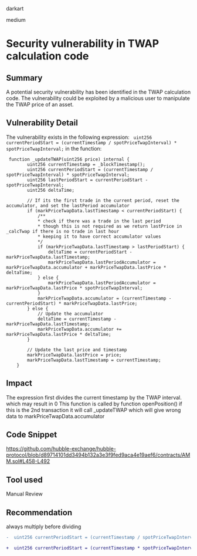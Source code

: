darkart

medium

# Security vulnerability in TWAP calculation code

## Summary
A potential security vulnerability has been identified in the TWAP calculation code. The vulnerability could be exploited by a malicious user to manipulate the TWAP price of an asset.
## Vulnerability Detail
The vulnerability exists in the following expression:  ```  uint256 currentPeriodStart = (currentTimestamp / spotPriceTwapInterval) * spotPriceTwapInterval; ``` in the function:
```solidity
 function _updateTWAP(uint256 price) internal {
        uint256 currentTimestamp = _blockTimestamp();
        uint256 currentPeriodStart = (currentTimestamp / spotPriceTwapInterval) * spotPriceTwapInterval;
        uint256 lastPeriodStart = currentPeriodStart - spotPriceTwapInterval;
        uint256 deltaTime;

        // If its the first trade in the current period, reset the accumulator, and set the lastPeriod accumulator
        if (markPriceTwapData.lastTimestamp < currentPeriodStart) {
            /**
            * check if there was a trade in the last period
            * though this is not required as we return lastPrice in _calcTwap if there is no trade in last hour
            * keeping it to have correct accumulator values
            */
            if (markPriceTwapData.lastTimestamp > lastPeriodStart) {
                deltaTime = currentPeriodStart - markPriceTwapData.lastTimestamp;
                markPriceTwapData.lastPeriodAccumulator = markPriceTwapData.accumulator + markPriceTwapData.lastPrice * deltaTime;
            } else {
                markPriceTwapData.lastPeriodAccumulator = markPriceTwapData.lastPrice * spotPriceTwapInterval;
            }
            markPriceTwapData.accumulator = (currentTimestamp - currentPeriodStart) * markPriceTwapData.lastPrice;
        } else {
            // Update the accumulator
            deltaTime = currentTimestamp - markPriceTwapData.lastTimestamp;
            markPriceTwapData.accumulator += markPriceTwapData.lastPrice * deltaTime;
        }

        // Update the last price and timestamp
        markPriceTwapData.lastPrice = price;
        markPriceTwapData.lastTimestamp = currentTimestamp;
    }
```
## Impact
The expression first divides the current timestamp by the TWAP interval. which may result in 0
This function is called by  function openPosition() if this is the 2nd transaction it will call  _updateTWAP which will give wrong  data to markPriceTwapData.accumulator
## Code Snippet
https://github.com/hubble-exchange/hubble-protocol/blob/d89714101dd3494b132a3e3f9fed9aca4e19aef6/contracts/AMM.sol#L458-L492
## Tool used

Manual Review

## Recommendation
always multiply before dividing
  ```diff
 -  uint256 currentPeriodStart = (currentTimestamp / spotPriceTwapInterval) * spotPriceTwapInterval;

+  uint256 currentPeriodStart = (currentTimestamp * spotPriceTwapInterval) / spotPriceTwapInterval; 
```
